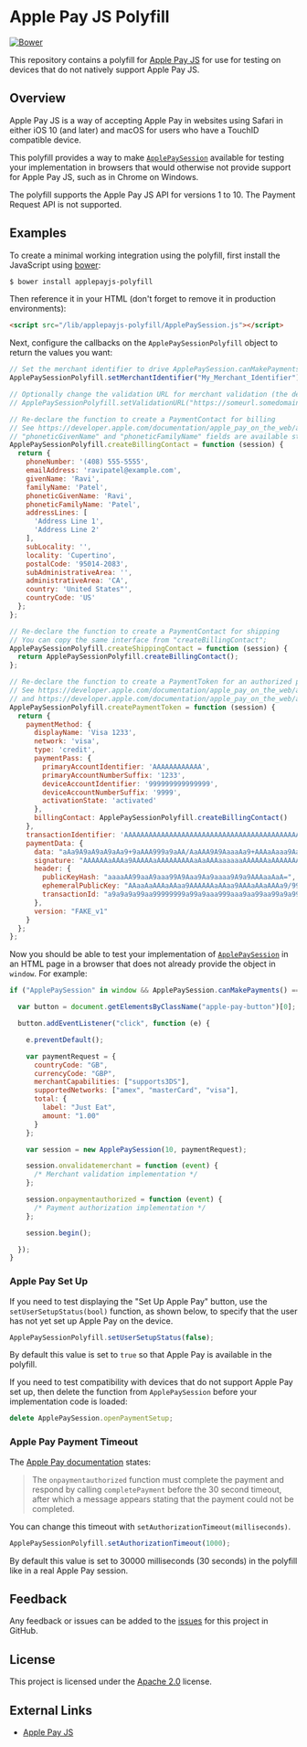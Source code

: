 # Apple Pay JS Polyfill

[![Bower](https://img.shields.io/bower/v/applepayjs-polyfill.svg?maxAge=2592000)](https://github.com/justeat/applepayjs-polyfill/releases/latest)

This repository contains a polyfill for [Apple Pay JS](https://developer.apple.com/reference/applepayjs) for use for testing on devices that do not natively support Apple Pay JS.

## Overview

Apple Pay JS is a way of accepting Apple Pay in websites using Safari in either iOS 10 (and later) and macOS for users who have a TouchID compatible device.

This polyfill provides a way to make [`ApplePaySession`](https://developer.apple.com/reference/applepayjs/applepaysession) available for testing your implementation in browsers that would otherwise not provide support for Apple Pay JS, such as in Chrome on Windows.

The polyfill supports the Apple Pay JS API for versions 1 to 10. The Payment Request API is not supported.

## Examples

To create a minimal working integration using the polyfill, first install the JavaScript using [bower](https://bower.io/):

```sh
$ bower install applepayjs-polyfill
```

Then reference it in your HTML (don't forget to remove it in production environments):

```html
<script src="/lib/applepayjs-polyfill/ApplePaySession.js"></script>
```

Next, configure the callbacks on the `ApplePaySessionPolyfill` object to return the values you want:

```js
// Set the merchant identifier to drive ApplePaySession.canMakePaymentsWithActiveCard()
ApplePaySessionPolyfill.setMerchantIdentifier("My_Merchant_Identifier");

// Optionally change the validation URL for merchant validation (the default is the URL for the Apple Pay Sandbox)
// ApplePaySessionPolyfill.setValidationURL("https://someurl.somedomain.com")

// Re-declare the function to create a PaymentContact for billing
// See https://developer.apple.com/documentation/apple_pay_on_the_web/applepaypaymentcontact
// "phoneticGivenName" and "phoneticFamilyName" fields are available starting in API version 3.
ApplePaySessionPolyfill.createBillingContact = function (session) {
  return {
    phoneNumber: '(408) 555-5555',
    emailAddress: 'ravipatel@example.com',
    givenName: 'Ravi',
    familyName: 'Patel',
    phoneticGivenName: 'Ravi',
    phoneticFamilyName: 'Patel',
    addressLines: [
      'Address Line 1',
      'Address Line 2'
    ],
    subLocality: '',
    locality: 'Cupertino',
    postalCode: '95014-2083',
    subAdministrativeArea: '',
    administrativeArea: 'CA',
    country: 'United States"',
    countryCode: 'US'
  };
};

// Re-declare the function to create a PaymentContact for shipping
// You can copy the same interface from "createBillingContact";
ApplePaySessionPolyfill.createShippingContact = function (session) {
  return ApplePaySessionPolyfill.createBillingContact();
};

// Re-declare the function to create a PaymentToken for an authorized payment
// See https://developer.apple.com/documentation/apple_pay_on_the_web/applepaypaymenttoken
// and https://developer.apple.com/documentation/apple_pay_on_the_web/applepaypaymentmethod
ApplePaySessionPolyfill.createPaymentToken = function (session) {
  return {
    paymentMethod: {
      displayName: 'Visa 1233',
      network: 'visa',
      type: 'credit',
      paymentPass: {
        primaryAccountIdentifier: 'AAAAAAAAAAAA',
        primaryAccountNumberSuffix: '1233',
        deviceAccountIdentifier: '999999999999999',
        deviceAccountNumberSuffix: '9999',
        activationState: 'activated'
      },
      billingContact: ApplePaySessionPolyfill.createBillingContact()
    },
    transactionIdentifier: 'AAAAAAAAAAAAAAAAAAAAAAAAAAAAAAAAAAAAAAAAAAAAAAAAAAAAAAAAAAAAAAAA',
    paymentData: {
      data: "aAa9A9aA9aA9aAa9+9aAAA999a9aAA/AaAAA9A9AaaaAa9+AAAaAaaa9AaaA99AaAA9Aa9aAA+aAaA9AaAAAA==",
      signature: "AAAAAAaAAAa9AAAAAaAAAAAAAAAaAaAAAaaaaaaAAAAAAaAAAAAAAaaaaaaA9a9AAaAAAAAAAAAA9aAA==",
      header: {
        publicKeyHash: "aaaaAA99aaA9aaa99A9Aaa9Aa9aaaa9A9a9AAAaaAaA=",
        ephemeralPublicKey: "AAaaAaAAAaAAaa9AAAAAAaAAaa9AAAaAAaAAAa9/99AaAaAaaAaaAaA9AaAaaaAa+aAaa==",
        transactionId: "a9a9a9a99aa99999999a99a9aaa999aaa9aa99aa99a9a99aaa99999aaa9aa99a"
      },
      version: "FAKE_v1"
    }
  };
};
```

Now you should be able to test your implementation of [`ApplePaySession`](https://developer.apple.com/reference/applepayjs/applepaysession) in an HTML page in a browser that does not already provide the object in `window`.  For example:

```js
if ("ApplePaySession" in window && ApplePaySession.canMakePayments() === true) {

  var button = document.getElementsByClassName("apple-pay-button")[0];

  button.addEventListener("click", function (e) {

    e.preventDefault();

    var paymentRequest = {
      countryCode: "GB",
      currencyCode: "GBP",
      merchantCapabilities: ["supports3DS"],
      supportedNetworks: ["amex", "masterCard", "visa"],
      total: {
        label: "Just Eat",
        amount: "1.00"
      }
    };

    var session = new ApplePaySession(10, paymentRequest);

    session.onvalidatemerchant = function (event) {
      /* Merchant validation implementation */
    };

    session.onpaymentauthorized = function (event) {
      /* Payment authorization implementation */
    };

    session.begin();

  });
}
```

### Apple Pay Set Up

If you need to test displaying the "Set Up Apple Pay" button, use the `setUserSetupStatus(bool)` function, as shown below, to specify that the user has not yet set up Apple Pay on the device.

```js
ApplePaySessionPolyfill.setUserSetupStatus(false);
```

By default this value is set to `true` so that Apple Pay is available in the polyfill.

If you need to test compatibility with devices that do not support Apple Pay set up, then delete the function from `ApplePaySession` before your implementation code is loaded:

```js
delete ApplePaySession.openPaymentSetup;
```

### Apple Pay Payment Timeout

The [Apple Pay documentation](https://developer.apple.com/documentation/apple_pay_on_the_web/applepaysession/1778020-onpaymentauthorized) states:

> The `onpaymentauthorized` function must complete the payment and respond by calling `completePayment` before the 30 second timeout, after which a message appears stating that the payment could not be completed.

You can change this timeout with `setAuthorizationTimeout(milliseconds)`.

```js
ApplePaySessionPolyfill.setAuthorizationTimeout(1000);
```

By default this value is set to 30000 milliseconds (30 seconds) in the polyfill like in a real Apple Pay session.

## Feedback

Any feedback or issues can be added to the [issues](https://github.com/justeat/applepayjs-polyfill/issues) for this project in GitHub.

## License

This project is licensed under the [Apache 2.0](https://github.com/justeat/applepayjs-polyfill/blob/main/LICENSE) license.

## External Links

  * [Apple Pay JS](https://developer.apple.com/reference/applepayjs)
